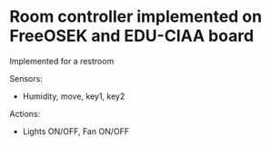 # Room controller implemented on FreeOSEK and EDU-CIAA board

Implemented for a restroom

Sensors:

* Humidity, move, key1, key2

Actions:

* Lights ON/OFF, Fan ON/OFF
